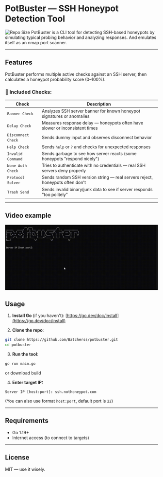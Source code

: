 # PotBuster — SSH Honeypot Detection Tool
![Repo Size](https://img.shields.io/github/repo-size/Batcherss/sshpotbuster?style=flat) 
PotBuster is a CLI tool for detecting SSH-based honeypots by simulating typical probing behavior and analyzing responses.
And emulates itself as an nmap port scanner.

---

## Features

PotBuster performs multiple active checks against an SSH server, then calculates a honeypot probability score (0–100%).

### 🔬 Included Checks:

| Check              | Description                                                                  |
| ------------------ | ---------------------------------------------------------------------------- |
| `Banner Check`     | Analyzes SSH server banner for known honeypot signatures or anomalies        |
| `Delay Check`      | Measures response delay — honeypots often have slower or inconsistent times  |
| `Disconnect Check` | Sends dummy input and observes disconnect behavior                           |
| `Help Check`       | Sends `help` or `?` and checks for unexpected responses                      |
| `Invalid Command`  | Sends garbage to see how server reacts (some honeypots "respond nicely")     |
| `None Auth Check`  | Tries to authenticate with no credentials — real SSH servers deny properly   |
| `Protocol Solver`  | Sends random SSH version string — real servers reject, honeypots often don't |
| `Trash Send`       | Sends invalid binary/junk data to see if server responds "too politely"      |

---
## Video example

![how it works](./github/how-works.gif)

## Usage

1. **Install Go** (if you haven't):
   [https://go.dev/doc/install](https://go.dev/doc/install)

2. **Clone the repo**:

```bash
git clone https://github.com/Batcherss/potbuster.git
cd potbuster
```

3. **Run the tool**:

```bash
go run main.go
```
or download build

4. **Enter target IP:**

```text
Server IP [host:port]: ssh.nothoneypot.com
```

(You can also use format `host:port`, default port is `22`)

---

## Requirements

* Go 1.19+
* Internet access (to connect to targets)
---

## License
MIT — use it wisely.
